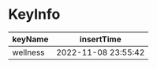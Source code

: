 # KeyInfo

| keyName  | insertTime          |
| -------- | ------------------- |
| wellness | 2022-11-08 23:55:42 |
